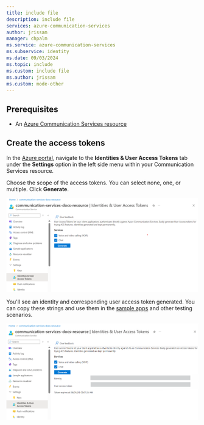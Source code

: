 ```yaml
---
title: include file
description: include file
services: azure-communication-services
author: jrissam
manager: chpalm
ms.service: azure-communication-services
ms.subservice: identity
ms.date: 09/03/2024
ms.topic: include
ms.custom: include file
ms.author: jrissam
ms.custom: mode-other
---
```


## Prerequisites

- An [Azure Communication Services resource](../../../create-communication-resource.md)

## Create the access tokens

In the [Azure portal](https://portal.azure.com), navigate to the **Identities & User Access Tokens** tab under the **Settings** option in the left side menu within your Communication Services resource. 

Choose the scope of the access tokens. You can select none, one, or multiple. Click **Generate**.

![Select the scopes of the identity and access tokens.](../../media/quick-create-identity-choose-scopes-new.png)

You'll see an identity and corresponding user access token generated. You can copy these strings and use them in the [sample apps](../../../../samples/overview.md) and other testing scenarios.

![The identity and access tokens are generated and show the expiration date.](../../media/quick-create-identity-generated-new.png) 

